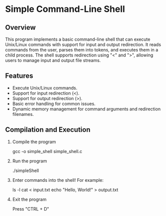 # Simple Command-Line Shell

## Overview

This program implements a basic command-line shell that can execute Unix/Linux commands with support for input and output redirection. It reads commands from the user, 
parses them into tokens, and executes them in a child process. The shell supports redirection using "<" and ">", allowing users to manage input and output file streams.

## Features

- Execute Unix/Linux commands.
- Support for input redirection (<).
- Support for output redirection (>).
- Basic error handling for common issues.
- Dynamic memory management for command arguments and redirection filenames.

## Compilation and Execution

1. Compile the program

    gcc -o simple_shell simple_shell.c

2. Run the program

    ./simpleShell

3. Enter commands into the shell! For example:

    ls -l
    cat < input.txt
    echo "Hello, World!" > output.txt

4. Exit the program

    Press "CTRL + D"
